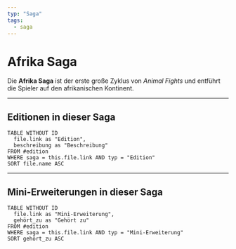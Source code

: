 ```yaml
---
typ: "Saga"
tags:
  - saga
---
```


# Afrika Saga

Die **Afrika Saga** ist der erste große Zyklus von *Animal Fights* und entführt die Spieler auf den afrikanischen Kontinent.

---
## Editionen in dieser Saga

```dataview
TABLE WITHOUT ID
  file.link as "Edition",
  beschreibung as "Beschreibung"
FROM #edition
WHERE saga = this.file.link AND typ = "Edition"
SORT file.name ASC
````
---
## Mini-Erweiterungen in dieser Saga

```dataview
TABLE WITHOUT ID
  file.link as "Mini-Erweiterung",
  gehört_zu as "Gehört zu"
FROM #edition
WHERE saga = this.file.link AND typ = "Mini-Erweiterung"
SORT gehört_zu ASC
````